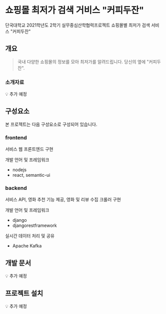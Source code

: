 # 쇼핑몰 최저가 검색 거비스 "커피두잔"

단국대학교 2021학년도 2학기 실무중심산학협력프로젝트 쇼핑몰별 최저가 검색 서비스 "커피두잔"

## 개요


> 국내 다양한 쇼핑몰의 정보를 모아 최저가를 알려드립니다. 당신의 옆에 "커피두잔".


### 소개자료

💡 추가 예정

## 구성요소

본 프로젝트는 다음 구성요소로 구성되어 있습니다.

### frontend

서비스 웹 프론트엔드 구현

개발 언어 및 프레임워크
- nodejs
- react, semantic-ui


### backend

서비스 API, 영화 추천 기능 제공, 영화 및 리뷰 수집 크롤러 구현

개발 언어 및 프레임워크
- django
- djangorestframework

실시간 데이터 처리 및 공유
- Apache Kafka

## 개발 문서
💡 추가 예정

## 프로젝트 설치
💡 추가 예정
